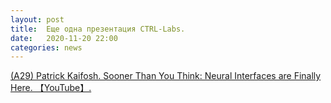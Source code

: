 ```yaml
---
layout: post
title:  Еще одна презентация CTRL-Labs.
date:   2020-11-20 22:00
categories: news
---
```


[(A29) Patrick Kaifosh. Sooner Than You Think: Neural Interfaces are Finally Here. 【YouTube】.](https://www.youtube.com/watch?v=7sRGSz-saEs)
